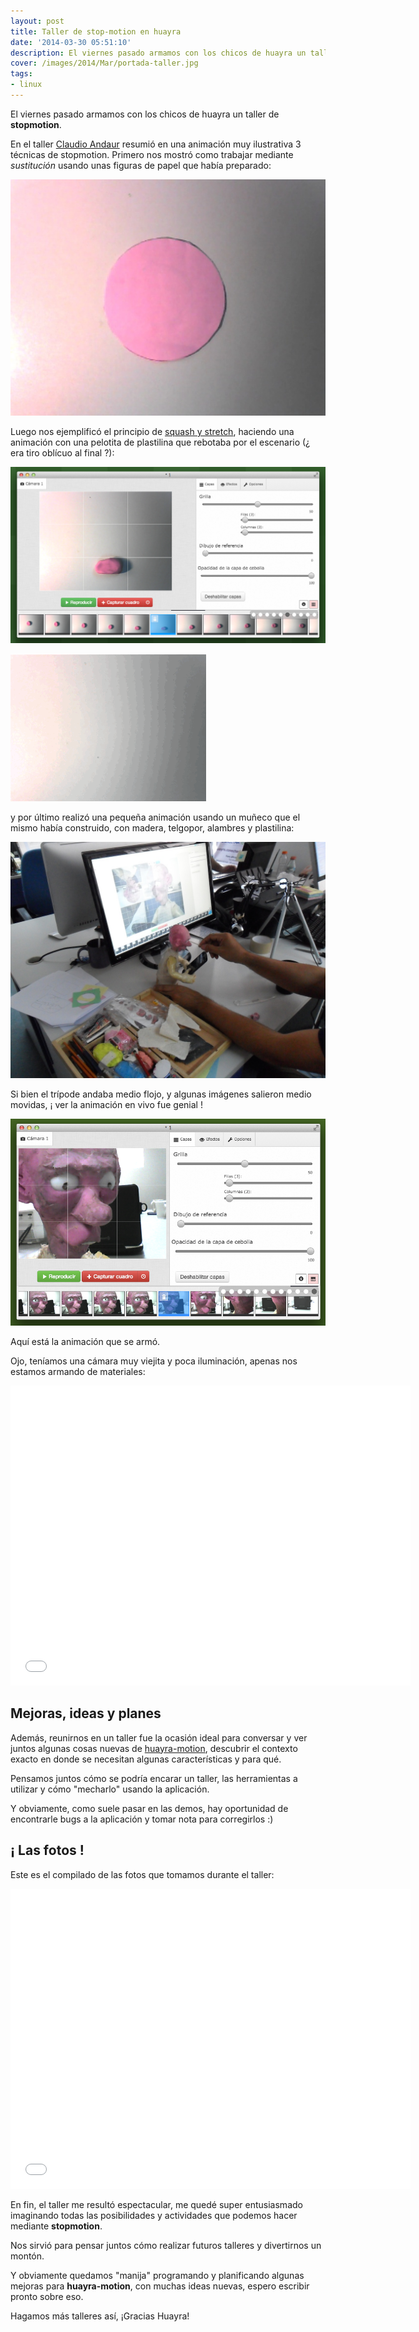 ```yaml
---
layout: post
title: Taller de stop-motion en huayra
date: '2014-03-30 05:51:10'
description: El viernes pasado armamos con los chicos de huayra un taller de stopmotion...
cover: /images/2014/Mar/portada-taller.jpg
tags:
- linux
---
```


El viernes pasado armamos con los chicos de huayra un taller de **stopmotion**.

En el taller [Claudio Andaur](http://maleficomics.blogspot.com.ar/) resumió en una animación muy ilustrativa 3 técnicas de stopmotion. Primero nos mostró como trabajar mediante *sustitución* usando unas figuras de papel que había preparado:

![](/images/2014/Mar/imagen_5.jpg)

Luego nos ejemplificó el principio de [squash y stretch](http://www.evl.uic.edu/ralph/508S99/squash.html), haciendo una animación con una pelotita de plastilina que rebotaba por el escenario (¿ era tiro oblícuo al final ?):

![](/images/2014/Mar/__1_2014_03_29_13_13_34_2014_03_29_13_13_41.png)

![](/images/2014/Mar/optimizado.gif)

y por último realizó una pequeña animación usando un muñeco que el mismo había construido, con madera, telgopor, alambres y plastilina:

![](/images/2014/Mar/SAM.jpg)

Si bien el trípode andaba medio flojo, y algunas imágenes salieron medio movidas, ¡ ver la animación en vivo fue genial !

![](/images/2014/Mar/__1_2014_03_29_13_00_12_2014_03_29_13_00_37.png)

Aquí está la animación que se armó.

Ojo, teníamos una cámara muy viejita y poca iluminación, apenas nos estamos armando de materiales:


<iframe width="640" height="480" src="//www.youtube.com/embed/zK43m4hflt0?rel=0" frameborder="0" allowfullscreen></iframe>


## Mejoras, ideas y planes

Además, reunirnos en un taller fue la ocasión ideal para conversar y ver juntos algunas cosas nuevas de [huayra-motion](http://www.examplelab.com.ar/se-viene-huayra-motion/), descubrir el contexto exacto en donde se necesitan algunas características y para qué.

Pensamos juntos cómo se podría encarar un taller, las herramientas a utilizar y cómo "mecharlo" usando la aplicación.

Y obviamente, como suele pasar en las demos, hay  oportunidad de encontrarle bugs a la aplicación y tomar nota para corregirlos :)


## ¡ Las fotos !

Este es el compilado de las fotos que tomamos durante el taller:

<iframe width="640" height="480" src="//www.youtube.com/embed/p5CMPI-KuiQ?rel=0" frameborder="0" allowfullscreen></iframe>

En fin, el taller me resultó espectacular, me quedé super entusiasmado imaginando todas las posibilidades y actividades que podemos hacer mediante **stopmotion**.

Nos sirvió para pensar juntos cómo realizar futuros talleres y divertirnos un montón.

Y obviamente quedamos "manija" programando y planificando algunas mejoras para **huayra-motion**, con muchas ideas nuevas, espero escribir pronto sobre eso.

Hagamos más talleres así, ¡Gracias Huayra!

